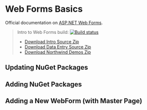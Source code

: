 # Web Forms Basics

Official documentation on [ASP.NET Web Forms](https://docs.microsoft.com/en-us/aspnet/web-forms/).

> Intro to Web Forms build: [![Build status](https://ci.appveyor.com/api/projects/status/8ihn6nj1m0t2ai0v/branch/CPSC-1517-A03?svg=true)](https://ci.appveyor.com/project/dgilleland/2018-jan-in-class/branch/CPSC-1517-A03)
>
> - [Download Intro Source Zip](https://ci.appveyor.com/api/buildjobs/6x8wbwd1ywwqrv47/artifacts/IntroToWebForms.zip)
> - [Download Data Entry Source Zip](https://ci.appveyor.com/api/buildjobs/59rm4tm7u2nrmjbo/artifacts/IntroToWebForms.zip)
> - [Download Northwind Demos Zip](https://ci.appveyor.com/api/buildjobs/lxe98h2746xxyuyl/artifacts/NorthwindDemo.zip)

## Updating NuGet Packages


## Adding NuGet Packages


## Adding a New WebForm (with Master Page)


